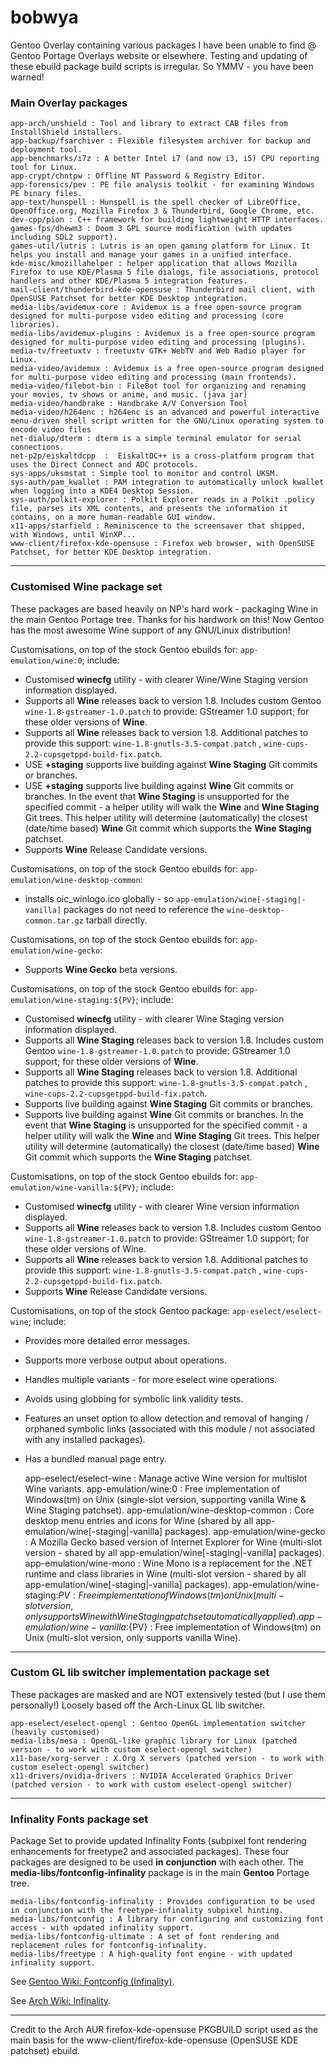 bobwya
======


Gentoo Overlay containing various packages I have been unable to find @ Gentoo Portage Overlays website or elsewhere.
Testing and updating of these ebuild package build scripts is irregular. So YMMV - you have been warned!

### Main Overlay packages

	app-arch/unshield : Tool and library to extract CAB files from InstallShield installers.
	app-backup/fsarchiver : Flexible filesystem archiver for backup and deployment tool.
	app-benchmarks/i7z : A better Intel i7 (and now i3, i5) CPU reporting tool for Linux.
	app-crypt/chntpw : Offline NT Password & Registry Editor.
	app-forensics/pev : PE file analysis toolkit - for examining Windows PE binary files.
	app-text/hunspell : Hunspell is the spell checker of LibreOffice, OpenOffice.org, Mozilla Firefox 3 & Thunderbird, Google Chrome, etc.
	dev-cpp/pion : C++ framework for building lightweight HTTP interfaces.
	games-fps/dhewm3 : Doom 3 GPL source modification (with updates including SDL2 support).
	games-util/lutris : Lutris is an open gaming platform for Linux. It helps you install and manage your games in a unified interface.
	kde-misc/kmozillahelper : helper application that allows Mozilla Firefox to use KDE/Plasma 5 file dialogs, file associations, protocol handlers and other KDE/Plasma 5 integration features.
	mail-client/thunderbird-kde-opensuse : Thunderbird mail client, with OpenSUSE Patchset for better KDE Desktop integration. 
	media-libs/avidemux-core : Avidemux is a free open-source program designed for multi-purpose video editing and processing (core libraries).
	media-libs/avidemux-plugins : Avidemux is a free open-source program designed for multi-purpose video editing and processing (plugins).
	media-tv/freetuxtv : freetuxtv GTK+ WebTV and Web Radio player for Linux.
	media-video/avidemux : Avidemux is a free open-source program designed for multi-purpose video editing and processing (main frontends).
	media-video/filebot-bin : FileBot tool for organizing and renaming your movies, tv shows or anime, and music. (java jar)
	media-video/handbrake : Handbrake A/V Conversion Tool
	media-video/h264enc : h264enc is an advanced and powerful interactive menu-driven shell script written for the GNU/Linux operating system to encode video files
	net-dialup/dterm : dterm is a simple terminal emulator for serial connections.
	net-p2p/eiskaltdcpp  :  EiskaltDC++ is a cross-platform program that uses the Direct Connect and ADC protocols.
	sys-apps/uksmstat : Simple tool to monitor and control UKSM.
	sys-auth/pam_kwallet : PAM integration to automatically unlock kwallet when logging into a KDE4 Desktop Session.
	sys-auth/polkit-explorer : Polkit Explorer reads in a Polkit .policy file, parses its XML contents, and presents the information it contains, on a more human-readable GUI window.
	x11-apps/starfield : Reminiscence to the screensaver that shipped, with Windows, until WinXP...
	www-client/firefox-kde-opensuse : Firefox web browser, with OpenSUSE Patchset, for better KDE Desktop integration.

***
### Customised Wine package set
These packages are based heavily on NP's hard work - packaging Wine in the main Gentoo Portage tree. Thanks for his hardwork on this!
Now Gentoo has the most awesome Wine support of any GNU/Linux distribution!

Customisations, on top of the stock Gentoo ebuilds for: ```app-emulation/wine:0```; include:
* Customised **winecfg** utility - with clearer Wine/Wine Staging version information displayed.
* Supports all **Wine** releases back to version 1.8. Includes custom Gentoo ```wine-1.8-gstreamer-1.0.patch``` to provide: GStreamer 1.0 support; for these older versions of **Wine**.
* Supports all **Wine** releases back to version 1.8. Additional patches to provide this support: ```wine-1.8-gnutls-3.5-compat.patch``` , ```wine-cups-2.2-cupsgetppd-build-fix.patch```.
* USE **+staging** supports live building against **Wine Staging** Git commits or branches.
* USE **+staging** supports live building against **Wine** Git commits or branches. In the event that **Wine Staging** is unsupported for the specified commit - a helper utility will walk the **Wine** and **Wine Staging** Git trees. This helper utility will determine (automatically) the closest (date/time based) **Wine** Git commit which supports the **Wine Staging** patchset.
* Supports **Wine** Release Candidate versions.

Customisations, on top of the stock Gentoo ebuilds for: ```app-emulation/wine-desktop-common```:
* installs oic_winlogo.ico globally - so ```app-emulation/wine[-staging|-vanilla]``` packages do not need to reference the ```wine-desktop-common.tar.gz``` tarball directly.

Customisations, on top of the stock Gentoo ebuilds for: ```app-emulation/wine-gecko```:
* Supports **Wine Gecko** beta versions.

Customisations, on top of the stock Gentoo ebuilds for: ```app-emulation/wine-staging:${PV}```; include:
* Customised **winecfg** utility - with clearer Wine Staging version information displayed.
* Supports all **Wine Staging** releases back to version 1.8. Includes custom Gentoo ```wine-1.8-gstreamer-1.0.patch``` to provide: GStreamer 1.0 support; for these older versions of **Wine**.
* Supports all **Wine Staging** releases back to version 1.8. Additional patches to provide this support: ```wine-1.8-gnutls-3.5-compat.patch``` , ```wine-cups-2.2-cupsgetppd-build-fix.patch```.
* Supports live building against **Wine Staging** Git commits or branches.
* Supports live building against **Wine** Git commits or branches. In the event that **Wine Staging** is unsupported for the specified commit - a helper utility will walk the **Wine** and **Wine Staging** Git trees. This helper utility will determine (automatically) the closest (date/time based) **Wine** Git commit which supports the **Wine Staging** patchset.

Customisations, on top of the stock Gentoo ebuilds for: ```app-emulation/wine-vanilla:${PV}```; include:
* Customised **winecfg** utility - with clearer Wine version information displayed.
* Supports all **Wine** releases back to version 1.8. Includes custom Gentoo ```wine-1.8-gstreamer-1.0.patch``` to provide: GStreamer 1.0 support; for these older versions of Wine.
* Supports all **Wine** releases back to version 1.8. Additional patches to provide this support: ```wine-1.8-gnutls-3.5-compat.patch``` , ```wine-cups-2.2-cupsgetppd-build-fix.patch```.
* Supports **Wine** Release Candidate versions.

Customisations, on top of the stock Gentoo package: ```app-eselect/eselect-wine```; include:
* Provides more detailed error messages.
* Supports more verbose output about operations.
* Handles multiple variants - for more eselect wine operations.
* Avoids using globbing for symbolic link validity tests.
* Features an unset option to allow detection and removal of hanging / orphaned symbolic links (associated with this module / not associated with any installed packages).
* Has a bundled manual page entry.


	app-eselect/eselect-wine : Manage active Wine version for multislot Wine variants.
	app-emulation/wine:0 : Free implementation of Windows(tm) on Unix (single-slot version, supporting vanilla Wine & Wine Staging patchset).
	app-emulation/wine-desktop-common : Core desktop menu entries and icons for Wine (shared by all app-emulation/wine[-staging|-vanilla] packages).
	app-emulation/wine-gecko : A Mozilla Gecko based version of Internet Explorer for Wine (multi-slot version - shared by all app-emulation/wine[-staging|-vanilla] packages).
	app-emulation/wine-mono : Wine Mono is a replacement for the .NET runtime and class libraries in Wine (multi-slot version - shared by all app-emulation/wine[-staging|-vanilla] packages).
	app-emulation/wine-staging:${PV} : Free implementation of Windows(tm) on Unix (multi-slot version, only supports Wine with Wine Staging patchset automatically applied).
	app-emulation/wine-vanilla:${PV} : Free implementation of Windows(tm) on Unix (multi-slot version, only supports vanilla Wine).


***

### Custom GL lib switcher implementation package set
These packages are masked and are NOT extensively tested (but I use them personally!) Loosely based off the Arch-Linux GL lib switcher.

	app-eselect/eselect-opengl : Gentoo OpenGL implementation switcher (heavily customised)
	media-libs/mesa : OpenGL-like graphic library for Linux (patched version - to work with custom eselect-opengl switcher)
	x11-base/xorg-server : X.Org X servers (patched version - to work with custom eselect-opengl switcher)
	x11-drivers/nvidia-drivers : NVIDIA Accelerated Graphics Driver (patched version - to work with custom eselect-opengl switcher)

***

### Infinality Fonts package set

Package Set to provide updated Infinality Fonts (subpixel font rendering enhancements for freetype2 and associated packages). These four packages are designed to be used __in__ __conjunction__ with each other. The __media-libs/fontconfig-infinality__ package is in the main __Gentoo__ Portage tree.

	media-libs/fontconfig-infinality : Provides configuration to be used in conjunction with the freetype-infinality subpixel hinting.
	media-libs/fontconfig : A library for configuring and customizing font access - with updated infinality support.
	media-libs/fontconfig-ultimate : A set of font rendering and replacement rules for fontconfig-infinality.
	media-libs/freetype : A high-quality font engine - with updated infinality support.

See [Gentoo Wiki: Fontconfig (Infinality)](https://wiki.gentoo.org/wiki/Fontconfig#Infinality "Gentoo Wiki: Fontconfig (Infinality)").

See [Arch Wiki: Infinality](https://wiki.archlinux.org/index.php/Infinality "Arch Wiki: Infinality").

***

Credit to the Arch AUR firefox-kde-opensuse PKGBUILD script used as the main basis for the  www-client/firefox-kde-opensuse (OpenSUSE KDE patchset) ebuild.
